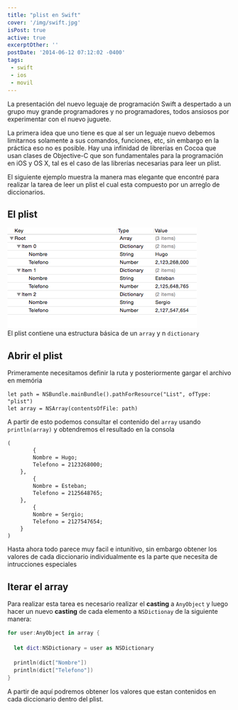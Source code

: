 ```yaml
---
title: "plist en Swift"
cover: '/img/swift.jpg'
isPost: true
active: true
excerptOther: ''
postDate: '2014-06-12 07:12:02 -0400'
tags:
 - swift
 - ios
 - movil
---
```


La presentación del nuevo leguaje de programación Swift a despertado a un grupo muy grande programadores y no programadores, todos ansiosos por experimentar con el nuevo juguete.

La primera idea que uno tiene es que al ser un leguaje nuevo debemos limitarnos solamente a sus comandos, funciones, etc, sin embargo en la práctica eso no es posible. Hay una infinidad de librerías en Cocoa que usan clases de Objective-C que son fundamentales para la programación en iOS y OS X, tal es el caso de las librerías necesarias para leer un plist.

El siguiente ejemplo muestra la manera mas elegante que encontré para realizar la tarea de leer un plist el cual esta compuesto por un arreglo de diccionarios.

## El plist
![img](/img/plist.png)  
El plist contiene una estructura básica de un `array` y n `dictionary`

## Abrir el plist
Primeramente necesitamos definir la ruta y posteriormente gargar el archivo en memória

	let path = NSBundle.mainBundle().pathForResource("List", ofType: "plist")
	let array = NSArray(contentsOfFile: path)

A partir de esto podemos consultar el contenido del `array` usando `println(array)` y obtendremos el resultado en la consola

    (
            {
            Nombre = Hugo;
            Telefono = 2123268000;
        },
            {
            Nombre = Esteban;
            Telefono = 2125648765;
        },
            {
            Nombre = Sergio;
            Telefono = 2127547654;
        }
    )

Hasta ahora todo parece muy facil e intunitivo, sin embargo obtener los valores de cada diccionario individualmente es la parte que necesita de intrucciones especiales

## Iterar el array

Para realizar esta tarea es necesario realizar el **casting** a `AnyObject` y luego hacer un nuevo **casting** de cada elemento a `NSDictionay` de la siguiente manera:
``` swift
for user:AnyObject in array {
  
  let dict:NSDictionary = user as NSDictionary
  
  println(dict["Nombre"])
  println(dict["Telefono"])				
} 
```
A partir de aquí podremos obtener los valores que estan contenidos en cada diccionario dentro del plist.